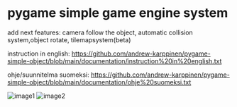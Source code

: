 # pygame simple game engine system

add next features:
camera follow the object, automatic collision system,object rotate, tilemapsystem(beta)




instruction in english:
https://github.com/andrew-karppinen/pygame-simple-object/blob/main/documentation/instruction%20in%20english.txt


ohje/suunnitelma suomeksi:
https://github.com/andrew-karppinen/pygame-simple-object/blob/main/documentation/ohje%20suomeksi.txt


![image1](https://user-images.githubusercontent.com/99529988/217770877-0e15dbc6-5eb1-446e-82c4-3cdc2d0afb97.png)
![image2](https://user-images.githubusercontent.com/99529988/217770901-a1eaf498-66f0-41ec-8ccb-d93f554e1516.png)
